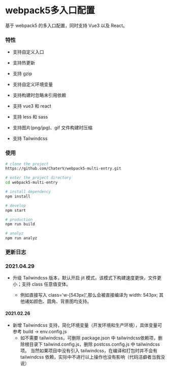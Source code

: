 # webpack5多入口配置

基于 webpack5 的多入口配置，同时支持 Vue3 以及 React。

### 特性

- 支持自定义入口


- 支持热更新


- 支持 gzip


- 支持自定义环境变量


- 支持构建时忽略未引用依赖


- 支持 vue3 和 react


- 支持 less 和 sass


- 支持图片(png/jpg)、gif 文件构建时压缩


- 支持 Tailwindcss 


### 使用

```bash
# clone the project
https://github.com/ChaterV/webpack5-multi-entry.git

# enter the project directory
cd webpack5-multi-entry

# install dependency
npm install

# develop
npm start

# production
npm run build

# analyz
npm run analyz
```

### 更新日志

### 2021.04.29

- 升级 Tailwindcss 版本，默认开启 jit 模式，该模式下构建速度更快，文件更小；支持 class 任意值变体。

    - 例如直接写入 class='w-[543px]',那么会被直接编译为 width: 543px; 其他诸如颜色、圆角、背景图均支持。

#### 2021.02.26

- 新增 Tailwindcss 支持，简化环境变量（开发环境和生产环境），具体变量可参考 build -> env.config.js
    - 如不需要 tailwindcss，可删除 package.json 中 tailwindcss依赖项，删除根目录下 tailwind.config.js，删除 postcss.config.js 中 tailwindcss 项。
      当然如果项目中没有引入 tailwindcss，在编译和打包时并不会有 tailwindcss 依赖，实际中不进行以上操作也没有影响（代码洁癖者当我没说）